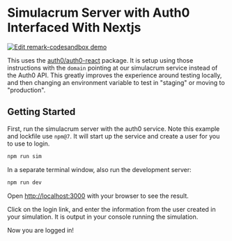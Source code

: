 # Simulacrum Server with Auth0 Interfaced With Nextjs

[![Edit remark-codesandbox demo](https://codesandbox.io/static/img/play-codesandbox.svg)](https://codesandbox.io/s/github/thefrontside/simulacrum/tree/v0/examples/nextjs_with_auth0-react)

This uses the [auth0/auth0-react](https://github.com/auth0/auth0-react) package. It is setup using those instructions with the `domain` pointing at our simulacrum service instead of the Auth0 API. This greatly improves the experience around testing locally, and then changing an environment variable to test in "staging" or moving to "production".

## Getting Started

First, run the simulacrum server with the auth0 service. Note this example and lockfile use `npm@7`. It will start up the service and create a user for you to use to login.

```bash
npm run sim
```

In a separate terminal window, also run the development server:

```bash
npm run dev
```

Open [http://localhost:3000](http://localhost:3000) with your browser to see the result.

Click on the login link, and enter the information from the user created in your simulation. It is output in your console running the simulation.

Now you are logged in!
